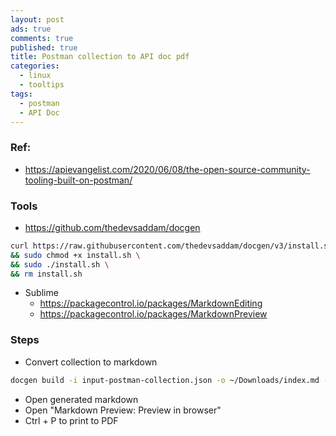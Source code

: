 ```yaml
---
layout: post
ads: true
comments: true
published: true
title: Postman collection to API doc pdf
categories:
  - linux
  - tooltips
tags:
  - postman
  - API Doc
---
```

### Ref:
- https://apievangelist.com/2020/06/08/the-open-source-community-tooling-built-on-postman/

### Tools
- https://github.com/thedevsaddam/docgen
```bash
curl https://raw.githubusercontent.com/thedevsaddam/docgen/v3/install.sh -o install.sh \
&& sudo chmod +x install.sh \
&& sudo ./install.sh \
&& rm install.sh
```

- Sublime
	- https://packagecontrol.io/packages/MarkdownEditing
    - https://packagecontrol.io/packages/MarkdownPreview
    
### Steps
- Convert collection to markdown   
```bash
docgen build -i input-postman-collection.json -o ~/Downloads/index.md -m
```
- Open generated markdown
- Open "Markdown Preview: Preview in browser"
- Ctrl + P to print to PDF

